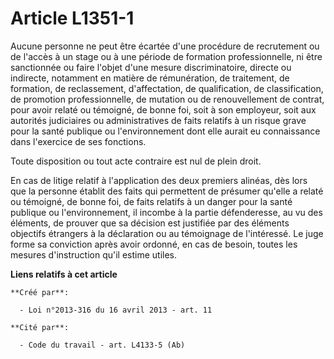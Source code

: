 # Article L1351-1

Aucune personne ne peut être écartée d'une procédure de recrutement ou de l'accès à un stage ou à une période de formation
professionnelle, ni être sanctionnée ou faire l'objet d'une mesure discriminatoire, directe ou indirecte, notamment en
matière de rémunération, de traitement, de formation, de reclassement, d'affectation, de qualification, de classification, de
promotion professionnelle, de mutation ou de renouvellement de contrat, pour avoir relaté ou témoigné, de bonne foi, soit à
son employeur, soit aux autorités judiciaires ou administratives de faits relatifs à un risque grave pour la santé publique
ou l'environnement dont elle aurait eu connaissance dans l'exercice de ses fonctions.

Toute disposition ou tout acte contraire est nul de plein droit.

En cas de litige relatif à l'application des deux premiers alinéas, dès lors que la personne établit des faits qui permettent
de présumer qu'elle a relaté ou témoigné, de bonne foi, de faits relatifs à un danger pour la santé publique ou
l'environnement, il incombe à la partie défenderesse, au vu des éléments, de prouver que sa décision est justifiée par des
éléments objectifs étrangers à la déclaration ou au témoignage de l'intéressé. Le juge forme sa conviction après avoir
ordonné, en cas de besoin, toutes les mesures d'instruction qu'il estime utiles.

**Liens relatifs à cet article**

	**Créé par**:

	  - Loi n°2013-316 du 16 avril 2013 - art. 11

	**Cité par**:

	  - Code du travail - art. L4133-5 (Ab)
